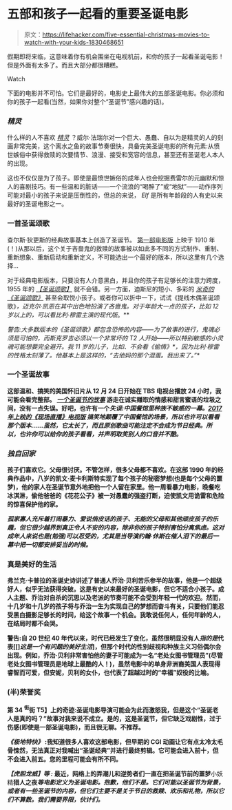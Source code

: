 # 五部和孩子一起看的重要圣诞电影

> 原文：<https://lifehacker.com/five-essential-christmas-movies-to-watch-with-your-kids-1830468651>

假期即将来临，这意味着你有机会围坐在电视机前，和你的孩子一起看圣诞电影！但是外面有太多了。而且大部分都很糟糕。

Watch

下面的电影并不可怕。它们是最好的，电影史上最伟大的五部圣诞电影。你必须和你的孩子一起看(当然，如果你对整个“圣诞节”感兴趣的话)。

### *精灵*

什么样的人不喜欢 [*精灵*](https://www.warnerbros.com/elf#) ？威尔·法瑞尔对一个巨大、愚蠢、自以为是精灵的人的刻画非常完美，这个离水之鱼的故事节奏很快，具备完美圣诞电影的所有元素:从愤世嫉俗中获得救赎的次要情节、浪漫、接受和宽容的信息，甚至还有圣诞老人本人的出现。

这也不仅仅是为了孩子。即使是最愤世嫉俗的成年人也会挖掘费雷尔的元幽默和惊人的喜剧技巧。有一些温和的脏话——一个流浪的“喝醉了”或“地狱”——动作序列可能对最小的孩子来说是压倒性的，但总的来说， *Elf* 是所有年龄段的人有史以来最好的圣诞电影之一。

### 一首圣诞颂歌

查尔斯·狄更斯的经典故事基本上创造了圣诞节。 [第一部电影版](https://www.youtube.com/watch?v=506pKIDM8zk) 上映于 1910 年(！)从那以后，这个关于吝啬鬼的救赎的故事被以如此多不同的方式制作、重制、重新想象、重新启动和重新定义，不可能选出一个最好的版本，所以这里有几个选择...

对于经典电影版本，只要没有人介意黑白，并且你的孩子有足够长的注意力跨度，1955 年的 [*【圣诞颂歌】*](https://www.imdb.com/title/tt0044008/) 就不会错。另一方面，迪斯尼的短小、多彩的 [*米奇的《圣诞颂歌》*](https://movies.disney.com/mickey-s-christmas-carol) 甚至会取悦小孩子。或者你可以折中一下，试试《提线木偶圣诞颂歌》[](https://muppets.disney.com/the-muppet-christmas-carol)*，迈克尔·凯恩在其中出色地扮演了吝啬鬼。对于年龄大一点的孩子，比如 12 岁以上的，可以看比利·穆雷主演的现代版[](https://www.imdb.com/title/tt0096061/)*。**

**警告:大多数版本的《圣诞颂歌》都包含恐怖的内容——为了故事的进行，鬼魂必须是可怕的，而斯克罗吉必须以一个非常坏的 T2 人开始——所以特别敏感的小灵魂可能想要完全避开。我 11 岁的儿子，比如*、*不会看*《偷情》*，因为比利·穆雷的性格太刻薄了。他基本上是这样的，“去他妈的那个混蛋。我出来了。”**

### **一个圣诞故事**

**这部温和、搞笑的美国怀旧片从 12 月 24 日开始在 TBS 电视台播放 24 小时，我可能会看完整部。 [*一个圣诞节的故事*](https://www.warnerbros.com/christmas-story#) 游走在诚实赚取的情感和甜言蜜语的垃圾之间，没有一点失误。好吧，也许有一个*失误:中国餐馆里种族不敏感的一幕。[2017 年上映的《现场直播》电视版](https://www.imdb.com/title/tt6881890/) 搞笑地颠覆了中国餐馆的场景，所以也许可以看看那个版本……虽然，它太长了，而且原创歌曲可能注定不会成为节日经典。所以，也许你可以给你的孩子看看，并声明取笑别人的口音并不酷。***

### ***独自回家***

**孩子们喜欢它。父母很讨厌。不管怎样，很多父母都不喜欢。在这部 1990 年的经典作品中，八岁的凯文·麦卡利斯特实现了每个孩子的秘密梦想(也是每个父母的噩梦)，他的家人在圣诞节意外地把他一个人留在家里。他一周看暴力电影，晚餐吃冰淇淋，偷他爸爸的《花花公子》被一对愚蠢的强盗打断，迫使凯文用诡雷和危险的惊喜保护他的家。**

**[](https://www.foxmovies.com/movies/home-alone)*孤家寡人充斥着打闹暴力、爱说俏皮话的孩子、无能的父母和其他顽皮孩子的乐趣，但它很少越界到真正令人不安的内容，除非你的孩子特别害怕分离焦虑。这对成年人来说也是(勉强)可以忍受的，尤其是当导演约翰·休斯在催人泪下的最后一幕中把一切都安排妥当的时候。***

### ****真是美好的生活****

**弗兰克·卡普拉的圣诞史诗讲述了普通人乔治·贝利苦乐参半的故事，他是一个超级好人，似乎无法获得突破。这是有史以来最好的圣诞电影，但它不适合小孩子。成人主题、乔治对自杀的沉思以及老派的节奏可能不会受到年轻一代的欢迎。然而，十几岁和十几岁的孩子将与乔治一生为实现自己的梦想而奋斗有关，只要他们能忍受黑白摄影足够长的时间，给这个故事一个机会。我敢说任何人，任何年龄的人，在结局时都不会哭。**

**警告:自 20 世纪 40 年代以来，时代已经发生了变化，虽然很明显没有人*指的是*代表[[]*这是一个有问题的美好生活*[](https://www.imdb.com/title/tt0038650/)]，但那个时代的性别歧视和种族主义习俗偶尔会出现。例如，乔治·贝利非常害怕他的妻子可能成为一名“老处女图书管理员”(尽管老处女图书管理员是地球上最酷的人！)，虽然电影中的单身非洲裔美国人表现得睿智而可爱，但安妮，贝利的女仆，也代表了超越过时的“幸福”奴役的比喻。**

### **(半)荣誉奖**

**第 34 <sup>街</sup>街 T5】上的奇迹:圣诞电影导演可能会为此而激怒我，但是这个“圣诞老人是真的吗？”故事对我来说不成立。是的，这是圣诞节，但它缺乏戏剧性，过于伤感(即使是一部圣诞电影)，而且很无聊。不推荐。**

*****《极地特快》*** :我知道很多人喜欢这部电影，但早期的 CGI 动画让它有点太冷太毛骨悚然，无法真正对我喊出“圣诞经典”并进行最终剪辑。它可能会进入前十，但不会进入前五。您的里程可能会有所不同。**

*****【虎胆龙威】*等** *:* 最近，网络上的弄潮儿和逆势者们一直在把**圣诞节前的噩梦**小妖精**猎人之夜*等电影定义为圣诞电影。抱歉，他们不是。它们可能以圣诞节为背景，或者有一些圣诞节的内容，但它们主要不是关于节日的救赎、欢乐和礼物，所以它们不算数。我们需要界限，伙计们。***
